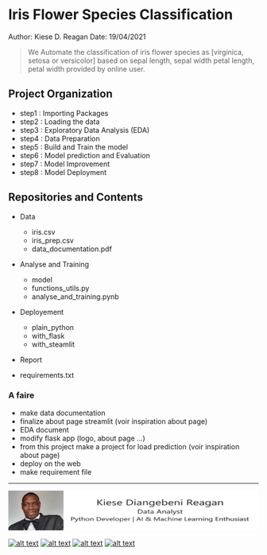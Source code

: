 <!-- ![alt text for screen readers](/accessoirs/data_logo_resized.png "Text to show on mouseover") -->

# Iris Flower Species Classification

Author: Kiese D. Reagan
Date: 19/04/2021

> We Automate the classification of iris flower species as [virginica, setosa or versicolor] based on sepal length, sepal width
     petal length, petal width provided by online user.

## Project Organization

* step1 :  Importing Packages
* step2 :  Loading the data
* step3 : Exploratory Data Analysis (EDA)
* step4 : Data Preparation
* step5 : Build and Train the model
* step6 : Model prediction and Evaluation
* step7 : Model Improvement
* step8 : Model Deployment

## Repositories and Contents

* Data
  + iris.csv
  + iris_prep.csv
  + data_documentation.pdf

* Analyse and Training
  + model
  + functions_utils.py
  + analyse_and_training.pynb
 
* Deployement
  + plain_python
  + with_flask
  + with_steamlit
* Report
* requirements.txt


### A faire

+ make data documentation
+ finalize about page streamlit (voir inspiration about page)
+ EDA document
+ modify flask app (logo, about page ...)
+ from this project make a project for load prediction (voir inspiration about page)
+ deploy on the web
+ make requirement file

---

![alt text for screen readers](/accessoirs/rkd_etiquette.png "Text to show on mouseover")



[![alt text][2.1]][2]
[![alt text][3.1]][3]
[![alt text][5.1]][5]
[![alt text][6.1]][6]

<!-- links to social media icons -->
<!-- no need to change these -->

<!-- icons with padding -->


[2.1]: https://i.imgur.com/oFsAcMx.png (facebook icon with padding)
[3.1]: https://i.imgur.com/YCdR3o9.png (twitter icon with padding)

[5.1]: https://i.imgur.com/5BWvIrF.png (github icon with padding)
[6.1]: https://i.imgur.com/UA7Oh6z.png (medium icon with padding)

<!-- links to your social media accounts -->
<!-- update these accordingly -->


[2]: http://www.facebook.com/joechang0113
[3]: https://twitter.com/ReaganKiese
[5]: https://github.com/RekidiangData-S
[6]: https://medium.com/@rkddatas

<!-- Please don't remove this: Grab your social icons from https://github.com/joechang0113/socialpage -->

<!-- [1]: https://www.instagram.com/joechang0113 -->
[2]: http://www.facebook.com/joechang0113
[3]: https://twitter.com/ReaganKiese
<!-- [4]: http://weibo.com/7331813538/profile -->
[5]: https://github.com/RekidiangData-S
[6]: https://medium.com/@rkddatas
